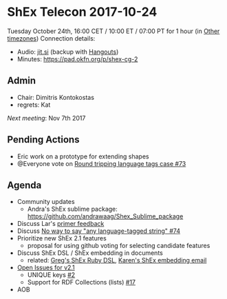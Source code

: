 # ShEx Telecon 2017-10-24

Tuesday October 24th, 16:00 CET / 10:00 ET / 07:00 PT for 1 hour (in [Other timezones](https://www.timeanddate.com/worldclock/fixedtime.html?msg=ShEx+CG&iso=20171024T16&p1=195&ah=1))
Connection details:

* Audio: [jit.si](https://meet.jit.si/ShEx) (backup with [Hangouts](http://tinyurl.com/ShEx-hangouts))
* Minutes: https://pad.okfn.org/p/shex-cg-2

## Admin

 * Chair: Dimitris Kontokostas
 * regrets: Kat

*Next meeting*: Nov 7th 2017

## Pending Actions
 * Eric  work on a prototype for extending shapes
 * @Everyone vote on [Round tripping language tags case #73](https://github.com/shexSpec/shex/issues/73)

 
## Agenda
 * Community updates
   * Andra's ShEx sublime package: https://github.com/andrawaag/Shex_Sublime_package
 * Discuss Lar's [primer feedback](https://github.com/shexSpec/primer/issues/10)
 * Discuss [No way to say "any language-tagged string" #74](https://github.com/shexSpec/shex/issues/74)
 * Prioritize new ShEx 2.1 features
   * proposal for using github voting for selecting candidate features
 * Discuss ShEx DSL / ShEx embedding in documents
   * related: [Greg's ShEx Ruby DSL](https://lists.w3.org/Archives/Public/public-shex/2017Oct/0000.html), [Karen's ShEx embedding email](https://lists.w3.org/Archives/Public/public-shex/2017Oct/0008.html)
 * [Open Issues for v2.1](https://github.com/shexSpec/shex/issues?q=is%3Aopen+is%3Aissue+milestone%3A2.1)
   * UNIQUE keys [#2](https://github.com/shexSpec/shex/issues/2)
   * Support for RDF Collections (lists) [#17](https://github.com/shexSpec/shex/issues/17)
 * AOB 
